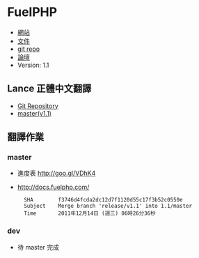 # FuelPHP

* [網站](http://fuelphp.com/)
* [文件](http://docs.fuelphp.com)
* [git repo](https://github.com/fuel/docs)
* [論壇](http://fuelphp.com/forums)
* Version: 1.1

## Lance 正體中文翻譯

* [Git Repository](https://github.com/indigofeather/fuelphp-docs-tw)
* [master(v1.1)](http://fueldocs.ycnets.com/)

## 翻譯作業

### master
* 進度表 <http://goo.gl/VDhK4>
* <http://docs.fuelphp.com/>

        SHA        f3746d4fcda2dc12d7f1120d55c17f3b52c0550e
        Subject    Merge branch 'release/v1.1' into 1.1/master
        Time       2011年12月14日 (週三) 06時26分36秒

### dev
* 待 master 完成
